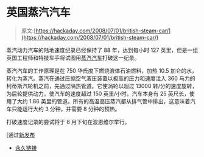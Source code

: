 # 英国蒸汽汽车

> 原文:[https://hackaday.com/2008/07/01/british-steam-car/](https://hackaday.com/2008/07/01/british-steam-car/)

蒸汽动力汽车的陆地速度纪录已经保持了 88 年，达到每小时 127 英里，但是一组英国工程师和特技车手将试图用[蒸汽汽车](http://www.popularmechanics.com/blogs/automotive_news/4270456.html)打破这一纪录。

蒸汽汽车的工作原理是在 750 华氏度下燃烧液体石油燃料，加热 10.5 加仑的水，转化为蒸汽。蒸汽在通过压缩空气液压装置以极高的压力和速度注入 360 马力的柯蒂斯汽轮机之前，先通过隔热管道。它使涡轮以超过 13000 转/分的速度旋转，为后轮提供动力，使汽车的速度超过 150 英里/小时。汽车本身有 25 英尺长，使用了大约 1.86 英里的管道。所有的高温高压蒸汽都从排气管中排出，这意味着汽车只能运行大约 3 分钟，并需要 8 分钟的预热。

打破速度记录的尝试将于 8 月下旬在波恩维尔举行。

[通过[新发布](http://www.newlaunches.com/archives/british_steam_car_plans_for_170_mph_at_bonneville.php)

*   [永久链接](http://www.popularmechanics.com/blogs/automotive_news/4270456.html)